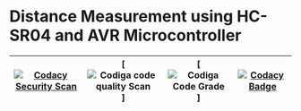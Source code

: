 # Distance Measurement using HC-SR04 and AVR Microcontroller

| [![Codacy Security Scan](https://github.com/yogeshsurve1410/M2_EmbSys/actions/workflows/codacy.yml/badge.svg)](https://github.com/yogeshsurve1410/M2_EmbSys/actions/workflows/codacy.yml) | [![Codiga code quality Scan](https://api.codiga.io/project/31603/score/svg)] | [![Codiga Code Grade](https://api.codiga.io/project/31603/status/svg)] | [![Codacy Badge](https://app.codacy.com/project/badge/Grade/1cdbbe8f4d424cd9a589e4b10f06325b)](https://www.codacy.com/gh/yogeshsurve1410/M2_EmbSys/dashboard?utm_source=github.com&amp;utm_medium=referral&amp;utm_content=yogeshsurve1410/M2_EmbSys&amp;utm_campaign=Badge_Grade) |
|----|---|---|---|

